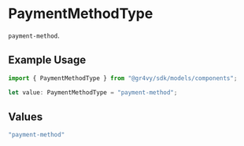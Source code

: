 # PaymentMethodType

`payment-method`.

## Example Usage

```typescript
import { PaymentMethodType } from "@gr4vy/sdk/models/components";

let value: PaymentMethodType = "payment-method";
```

## Values

```typescript
"payment-method"
```